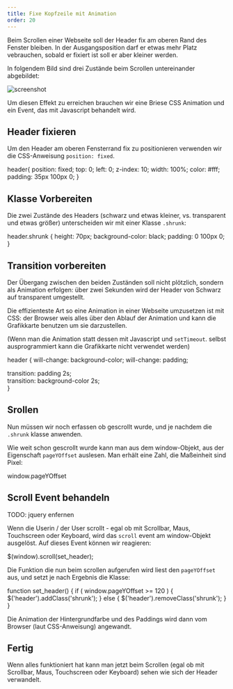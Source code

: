 ```yaml
---
title: Fixe Kopfzeile mit Animation
order: 20
---
```


Beim Scrollen einer Webseite soll der Header fix am oberen
Rand des Fenster bleiben. In der Ausgangsposition darf er etwas
mehr Platz vebrauchen, sobald er fixiert ist soll er aber kleiner werden.

In folgendem Bild sind drei Zustände beim Scrollen
untereinander abgebildet:

![screenshot](/images/pizza-phases.jpg)

Um diesen Effekt zu erreichen brauchen wir eine Briese CSS Animation
und ein Event, das mit Javascript behandelt wird.

## Header fixieren

Um den Header am oberen Fensterrand fix zu positionieren
verwenden wir die CSS-Anweisung `position: fixed`.

<css>
header{
  position: fixed;
  top: 0;
  left: 0;
  z-index: 10;
  width: 100%;
  color: #fff;
  padding: 35px 100px 0;
}
</css>

## Klasse Vorbereiten

Die zwei Zustände des Headers (schwarz und etwas kleiner, vs. transparent und etwas größer)
unterscheiden wir mit einer Klasse `.shrunk`:

<css>
header.shrunk {
  height: 70px;
  background-color: black;
  padding: 0 100px 0;  
}
</css>

## Transition vorbereiten

Der Übergang zwischen den beiden Zuständen soll nicht plötzlich, sondern
als Animation erfolgen: über zwei Sekunden wird der Header von Schwarz auf
transparent umgestellt.

Die effizienteste Art so eine Animation in einer Webseite umzusetzen ist
mit CSS: der Browser weis alles über den Ablauf der Animation und kann
die Grafikkarte benutzen um sie darzustellen.

(Wenn man die Animation statt dessen mit Javascript und `setTimeout`. selbst ausprogrammiert
kann die Grafikkarte nicht verwendet werden)

<css>
header {
  will-change: background-color;
  will-change: padding;
  
  transition: padding 2s;  
  transition: background-color 2s;  
}
</css>

## Srollen

Nun müssen wir noch erfassen ob gescrollt wurde, und je
nachdem die `.shrunk` klasse anwenden.

Wie weit schon gescrollt wurde kann man aus dem window-Objekt,
aus der Eigenschaft `pageYOffset` auslesen. Man erhält eine
Zahl, die Maßeinheit sind Pixel:

<javascript>
window.pageYOffset
</javascript>

## Scroll Event behandeln

TODO: jquery enfernen

Wenn die Userin / der User scrollt - egal ob mit Scrollbar, Maus, Touchscreen oder
Keyboard, wird das `scroll` event am window-Objekt ausgelöst. Auf dieses
Event können wir reagieren:

<javascript>
  $(window).scroll(set_header);  
</javascript>

Die Funktion die nun beim scrollen aufgerufen wird
liest den `pageYOffset` aus, und setzt je nach Ergebnis die Klasse:

<javascript>
  function set_header() {
    if ( window.pageYOffset >= 120 ) {
      $('header').addClass('shrunk');
    }
    else {
      $('header').removeClass('shrunk');
    }    
  }
</javascript>

Die Animation der Hintergrundfarbe und des Paddings wird dann vom
Browser (laut CSS-Anweisung) angewandt.

## Fertig

Wenn alles funktioniert hat kann man jetzt beim Scrollen (egal ob mit Scrollbar, Maus, Touchscreen oder
Keyboard) sehen wie sich der Header verwandelt.
